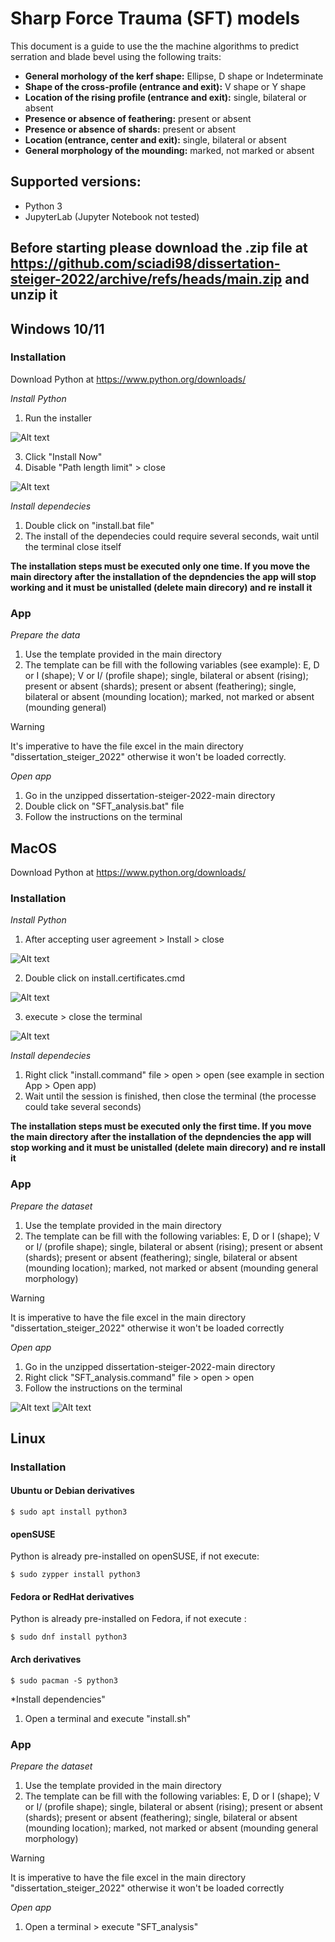 # Sharp Force Trauma (SFT) models

This document is a guide to use the the machine algorithms to predict serration and blade bevel using the following traits:
- **General morhology of the kerf shape:** Ellipse, D shape or Indeterminate
- **Shape of the cross-profile (entrance and exit):** V shape or Y shape
- **Location of the rising profile (entrance and exit):** single, bilateral or absent
- **Presence or absence of feathering:** present or absent
- **Presence or absence of shards:** present or absent
- **Location (entrance, center and exit):** single, bilateral or absent
- **General morphology of the mounding:** marked, not marked or absent


## Supported versions:

- Python 3 
- JupyterLab (Jupyter Notebook not tested)

## Before starting please download the .zip file at https://github.com/sciadi98/dissertation-steiger-2022/archive/refs/heads/main.zip and unzip it


## Windows 10/11
### Installation
Download Python at https://www.python.org/downloads/ 

*Install Python*
1. Run the installer

![Alt text](figures/image-1.png)

3. Click "Install Now"
4. Disable "Path length limit" > close

![Alt text](figures/image-2.png)

*Install dependecies*

1. Double click on "install.bat file"
2. The install of the dependecies could require several seconds, wait until the terminal close itself

**The installation steps must be executed only one time. If you move the main directory after the installation of the depndencies the app will stop working and it must be unistalled (delete main direcory) and re install it**

### App

*Prepare the data*
1. Use the template provided in the main directory
2. The template can be fill with the following variables (see example): E, D or I (shape);  V or I/ (profile shape); single, bilateral or absent (rising); present or absent (shards); present or absent (feathering); single, bilateral or absent (mounding location); marked, not marked or absent (mounding general)

> [!WARNING]  
> It's imperative to have the file excel in the main directory "dissertation_steiger_2022" otherwise it won't be loaded correctly.

*Open app*
1. Go in the unzipped dissertation-steiger-2022-main directory
2. Double click on "SFT_analysis.bat" file
3. Follow the instructions on the terminal



## MacOS
Download Python at https://www.python.org/downloads/
### Installation 
*Install Python* 
1. After accepting user agreement > Install > close

![Alt text](figures/image-3.png)

2. Double click on install.certificates.cmd 

![Alt text](figures/image-4.png)

3. execute > close the terminal 

![Alt text](figures/image-5.png)

*Install dependecies*

1. Right click "install.command" file > open > open (see example in section App > Open app)
2. Wait until the session is finished, then close the terminal (the processe could take several seconds)

**The installation steps must be executed only the first time. If you move the main directory after the installation of the depndencies the app will stop working and it must be unistalled (delete main direcory) and re install it**

### App

*Prepare the dataset*
1. Use the template provided in the main directory
2. The template can be fill with the following variables: E, D or I (shape);  V or I/ (profile shape); single, bilateral or absent (rising); present or absent (shards); present or absent (feathering); single, bilateral or absent (mounding location); marked, not marked or absent (mounding general morphology)

> [!WARNING]  
> It is imperative to have the file excel in the main directory "dissertation_steiger_2022" otherwise it won't be loaded correctly

*Open app*
1. Go in the unzipped dissertation-steiger-2022-main directory
2. Right click "SFT_analysis.command" file > open > open
3. Follow the instructions on the terminal

![Alt text](figures/image-8.png)
![Alt text](figures/image-7.png)


## Linux

### Installation
#### Ubuntu or Debian derivatives

```
$ sudo apt install python3
````
#### openSUSE
Python is already pre-installed on openSUSE, if not execute:
```
$ sudo zypper install python3
```
#### Fedora or RedHat derivatives
Python is already pre-installed on Fedora, if not execute :
```
$ sudo dnf install python3
```
#### Arch derivatives
```
$ sudo pacman -S python3
```
*Install dependencies"
1. Open a terminal and execute "install.sh"


### App

*Prepare the dataset*

1. Use the template provided in the main directory
2. The template can be fill with the following variables: E, D or I (shape);  V or I/ (profile shape); single, bilateral or absent (rising); present or absent (shards); present or absent (feathering); single, bilateral or absent (mounding location); marked, not marked or absent (mounding general morphology)

> [!WARNING]  
> It is imperative to have the file excel in the main directory "dissertation_steiger_2022" otherwise it won't be loaded correctly


*Open app* 
1. Open a terminal > execute "SFT_analysis"




